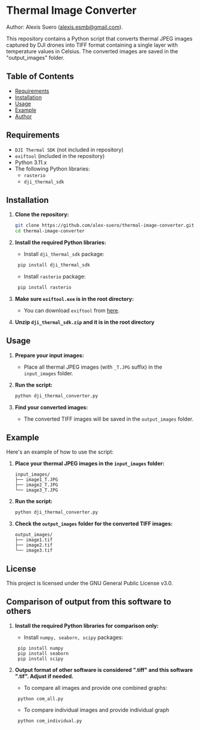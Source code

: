 # Thermal Image Converter
Author: Alexis Suero (alexis.esmb@gmail.com).

This repository contains a Python script that converts thermal JPEG images captured by DJI drones into TIFF format containing a single layer with temperature values in Celsius. The converted images are saved in the "output_images" folder.

## Table of Contents
- [Requirements](#requirements)
- [Installation](#installation)
- [Usage](#usage)
- [Example](#example)
- [Author](#author)

## Requirements
- `DJI Thermal SDK` (not included in repository)
- `exiftool` (included in the repository)
- Python 3.11.x
- The following Python libraries:
  - `rasterio`
  - `dji_thermal_sdk`

## Installation
1. **Clone the repository:**

    ```sh
    git clone https://github.com/alex-suero/thermal-image-converter.git
    cd thermal-image-converter
    ```
    
2. **Install the required Python libraries:**

   - Install `dji_thermal_sdk` package:
   ```sh
    pip install dji_thermal_sdk
   ```

   - Install `rasterio` package:
   ```sh
    pip install rasterio
   ```

3. **Make sure `exiftool.exe` is in the root directory:**
    - You can download `exiftool` from [here](https://exiftool.org/).

4. **Unzip `dji_thermal_sdk.zip` and it is in the root directory**

## Usage
1. **Prepare your input images:**
    - Place all thermal JPEG images (with `_T.JPG` suffix) in the `input_images` folder.

2. **Run the script:**
    ```sh
    python dji_thermal_converter.py
    ```

3. **Find your converted images:**
    - The converted TIFF images will be saved in the `output_images` folder.

## Example
Here's an example of how to use the script:
1. **Place your thermal JPEG images in the `input_images` folder:**
    ```
    input_images/
    ├── image1_T.JPG
    ├── image2_T.JPG
    └── image3_T.JPG
    ```

2. **Run the script:**
    ```sh
    python dji_thermal_converter.py
    ```

3. **Check the `output_images` folder for the converted TIFF images:**
    ```
    output_images/
    ├── image1.tif
    ├── image2.tif
    └── image3.tif
    ```

## License
This project is licensed under the GNU General Public License v3.0.


## Comparison of output from this software to others 


1. **Install the required Python libraries for comparison only:**

   - Install `numpy, seaborn, scipy` packages:
   ```
    pip install numpy
    pip install seaborn
    pip install scipy
   ```

2. **Output format of other software is considered ".tiff" and this software ".tif". Adjust if needed.**

   - To compare all images and provide one combined graphs: 

   ```
    python com_all.py
   ```
   - To compare individual images and provide individual graph

   ``` 
    python com_individual.py
   ```
    
    